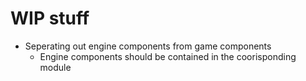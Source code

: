 # WIP stuff

- Seperating out engine components from game components
    - Engine components should be contained in the coorisponding module